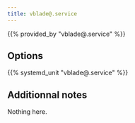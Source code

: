 ```yaml
---
title: vblade@.service
---
```


{{% provided_by "vblade@.service" %}}

## Options

{{% systemd_unit "vblade@.service" %}}

## Additionnal notes

Nothing here.